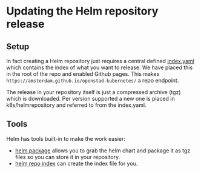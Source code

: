 # Updating the Helm repository release

## Setup

In fact creating a Helm repository just requires a central defined [index.yaml](../index.yaml) which contains the index of what you want to release.
We have placed this in the root of the repo and enabled Github pages. This makes `https://amsterdam.github.io/openstad-kubernetes/` a repo endpoint.

The release in your repository itself is just a compressed archive (tgz) which is downloaded. Per version supported a new one is placed in k8s/helmrepository and referred to from the index.yaml.

## Tools

Helm has tools built-in to make the work easier:

- [helm package](https://helm.sh/docs/helm/helm_package/) allows you to grab the helm chart and package it as tgz files so you can store it in your repository.
- [helm repo index](https://helm.sh/docs/helm/helm_repo_index/) can create the index file for you.
